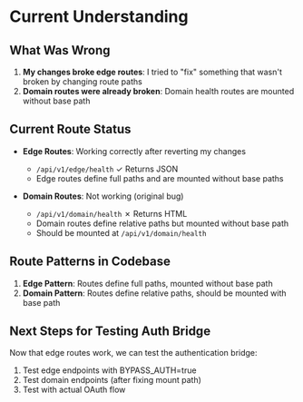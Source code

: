 # Current Understanding

## What Was Wrong
1. **My changes broke edge routes**: I tried to "fix" something that wasn't broken by changing route paths
2. **Domain routes were already broken**: Domain health routes are mounted without base path

## Current Route Status
- **Edge Routes**: Working correctly after reverting my changes
  - `/api/v1/edge/health` ✓ Returns JSON
  - Edge routes define full paths and are mounted without base paths
  
- **Domain Routes**: Not working (original bug)
  - `/api/v1/domain/health` ✗ Returns HTML
  - Domain routes define relative paths but mounted without base path
  - Should be mounted at `/api/v1/domain/health`

## Route Patterns in Codebase
1. **Edge Pattern**: Routes define full paths, mounted without base path
2. **Domain Pattern**: Routes define relative paths, should be mounted with base path

## Next Steps for Testing Auth Bridge
Now that edge routes work, we can test the authentication bridge:
1. Test edge endpoints with BYPASS_AUTH=true
2. Test domain endpoints (after fixing mount path)
3. Test with actual OAuth flow